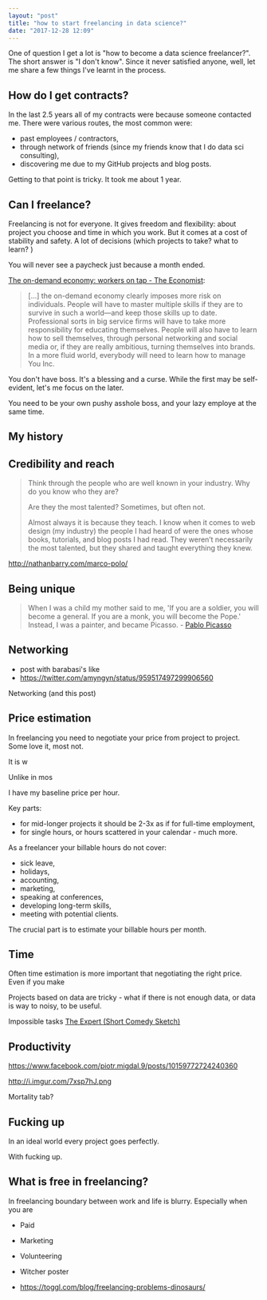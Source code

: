 ```yaml
---
layout: "post"
title: "how to start freelancing in data science?"
date: "2017-12-28 12:09"
---
```


One of question I get a lot is "how to become a data science freelancer?". The short answer is "I don't know". Since it never satisfied anyone, well, let me share a few things I've learnt in the process.


## How do I get contracts?

In the last 2.5 years all of my contracts were because someone contacted me. There were various routes, the most common were:

* past employees / contractors,
* through network of friends (since my friends know that I do data sci consulting),
* discovering me due to my GitHub projects and blog posts.

Getting to that point is tricky. It took me about 1 year.


## Can I freelance?

Freelancing is not for everyone. It gives freedom and flexibility: about project you choose and time in which you work. But it comes at a cost of stability and safety. A lot of decisions (which projects to take? what to learn? )

You will never see a paycheck just because a month ended.




[The on-demand economy: workers on tap - The Economist](https://www.economist.com/news/leaders/21637393-rise-demand-economy-poses-difficult-questions-workers-companies-and):

> [...] the on-demand economy clearly imposes more risk on individuals. People will have to master multiple skills if they are to survive in such a world—and keep those skills up to date. Professional sorts in big service firms will have to take more responsibility for educating themselves. People will also have to learn how to sell themselves, through personal networking and social media or, if they are really ambitious, turning themselves into brands. In a more fluid world, everybody will need to learn how to manage You Inc.

You don't have boss. It's a blessing and a curse. While the first may be self-evident, let's me focus on the later.

You need to be your own pushy asshole boss, and your lazy employe at the same time.


## My history



## Credibility and reach



> Think through the people who are well known in your industry. Why do you know who they are?
>
> Are they the most talented? Sometimes, but often not.
>
> Almost always it is because they teach. I know when it comes to web design (my industry) the people I had heard of were the ones whose books, tutorials, and blog posts I had read. They weren’t necessarily the most talented, but they shared and taught everything they knew.

http://nathanbarry.com/marco-polo/


## Being unique



> When I was a child my mother said to me, 'If you are a soldier, you will become a general. If you are a monk, you will become the Pope.' Instead, I was a painter, and became Picasso. - [Pablo Picasso](https://en.wikiquote.org/wiki/Pablo_Picasso)



## Networking

* post with barabasi's like
* https://twitter.com/amyngyn/status/959517497299906560

Networking (and this post)

## Price estimation

In freelancing you need to negotiate your price from project to project. Some love it, most not.

It is w

Unlike in mos


I have my baseline price per hour.


Key parts:

* for mid-longer projects it should be 2-3x as if for full-time employment,
* for single hours, or hours scattered in your calendar - much more.

As a freelancer your billable hours do not cover:

* sick leave,
* holidays,
* accounting,
* marketing,
* speaking at conferences,
* developing long-term skills,
* meeting with potential clients.

The crucial part is to estimate your billable hours per month.




## Time

Often time estimation is more important that negotiating the right price. Even if you make

Projects based on data are tricky - what if there is not enough data, or data is way to noisy, to be useful.



Impossible tasks
[The Expert (Short Comedy Sketch)](https://www.youtube.com/watch?v=BKorP55Aqvg)

## Productivity

https://www.facebook.com/piotr.migdal.9/posts/10159772724240360

http://i.imgur.com/7xsp7hJ.png


Mortality tab?

## Fucking up

In an ideal world every project goes perfectly.

With fucking up.  


## What is free in freelancing?

In freelancing boundary between work and life is blurry. Especially when you are

* Paid
* Marketing
* Volunteering

* Witcher poster
* https://toggl.com/blog/freelancing-problems-dinosaurs/
